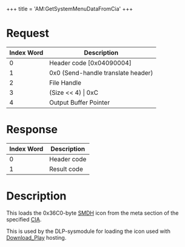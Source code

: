 +++
title = 'AM:GetSystemMenuDataFromCia'
+++

# Request

| Index Word | Description                        |
|------------|------------------------------------|
| 0          | Header code \[0x04090004\]         |
| 1          | 0x0 (Send-handle translate header) |
| 2          | File Handle                        |
| 3          | (Size \<\< 4) \| 0xC               |
| 4          | Output Buffer Pointer              |

# Response

| Index Word | Description |
|------------|-------------|
| 0          | Header code |
| 1          | Result code |

# Description

This loads the 0x36C0-byte [SMDH](SMDH "wikilink") icon from the meta
section of the specified [CIA](CIA "wikilink").

This is used by the DLP-sysmodule for loading the icon used with
[Download_Play](Download_Play "wikilink") hosting.